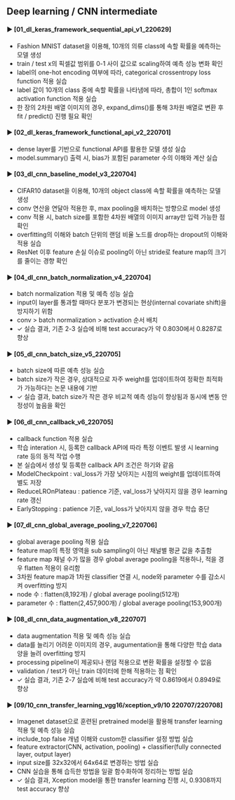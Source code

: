 ####
## Deep learning / CNN intermediate
####
#### ► [01_dl_keras_framework_sequential_api_v1_220629]
- Fashion MNIST dataset을 이용해, 10개의 의류 class에 속할 확률을 예측하는 모델 생성
- train / test x의 픽셀값 범위를 0-1 사이 값으로 scaling하여 예측 성능 변화 확인
- label의 one-hot encoding 여부에 따라, categorical crossentropy loss function 적용 실습
- label 값이 10개의 class 중에 속할 확률을 나타냄에 따라, 총합이 1인 softmax activation function 적용 실습
- 한 장의 2차원 배열 이미지의 경우, expand_dims()를 통해 3차원 배열로 변환 후 fit / predict() 진행 필요 확인
####
#### ► [02_dl_keras_framework_functional_api_v2_220701]
- dense layer를 기반으로 functional API를 활용한 모델 생성 실습
- model.summary() 출력 시, bias가 포함된 parameter 수의 이해와 계산 실습
####
#### ► [03_dl_cnn_baseline_model_v3_220704]
- CIFAR10 dataset을 이용해, 10개의 object class에 속할 확률을 예측하는 모델 생성
- conv 연산을 연달아 적용한 후, max pooling을 배치하는 방향으로 model 생성
- conv 적용 시, batch size를 포함한 4차원 배열의 이미지 array만 입력 가능한 점 확인
- overfitting의 이해와 batch 단위의 랜덤 비율 노드를 drop하는 dropout의 이해와 적용 실습
- ResNet 이후 feature 손실 이슈로 pooling이 아닌 stride로 feature map의 크기를 줄이는 경향 확인
####
#### ► [04_dl_cnn_batch_normalization_v4_220704]
- batch normalization 적용 및 예측 성능 실습
- input이 layer를 통과할 때마다 분포가 변경되는 현상(internal covariate shift)을 방지하기 위함
- conv > batch normalization > activation 순서 배치
- ✓ 실습 결과, 기존 2-3 실습에 비해 test accuracy가 약 0.8030에서 0.8287로 향상
####
#### ► [05_dl_cnn_batch_size_v5_220705]
- batch size에 따른 예측 성능 실습
- batch size가 작은 경우, 상대적으로 자주 weight를 업데이트하여 정확한 최적화가 가능하다는 논문 내용에 기반
- ✓ 실습 결과, batch size가 작은 경우 비교적 예측 성능이 향상됨과 동시에 변동 안정성이 높음을 확인
####
#### ► [06_dl_cnn_callback_v6_220705]
- callback function 적용 실습
- 학습 interation 시, 등록한 callback API에 따라 특정 이벤트 발생 시 learning rate 등의 동적 작업 수행
- 본 실습에서 생성 및 등록한 callback API 조건은 하기와 같음
- ModelCheckpoint : val_loss가 가장 낮아지는 시점의 weight를 업데이트하여 별도 저장
- ReduceLROnPlateau : patience 기준, val_loss가 낮아지지 않을 경우 learning rate 갱신
- EarlyStopping : patience 기준, val_loss가 낮아지지 않을 경우 학습 중단
####
#### ► [07_dl_cnn_global_average_pooling_v7_220706]
- global average pooling 적용 실습
- feature map의 특정 영역을 sub sampling이 아닌 채널별 평균 값을 추출함
- feature map 채널 수가 많을 경우 global average pooling을 적용하나, 적을 경우 flatten 적용이 유리함
- 3차원 feature map과 1차원 classifier 연결 시, node와 parameter 수를 감소시켜 overfitting 방지
- node 수 : flatten(8,192개) / global average pooling(512개)
- parameter 수 : flatten(2,457,900개) / global average pooling(153,900개)
####
#### ► [08_dl_cnn_data_augmentation_v8_220707]
- data augmentation 적용 및 예측 성능 실습
- data를 늘리기 어려운 이미지의 경우, augumentation을 통해 다양한 학습 data 양을 늘려 overfitting 방지
- processing pipeline이 제공되나 랜덤 적용으로 변환 확률을 설정할 수 없음
- validation / test가 아닌 train 데이터에 한해 적용하는 점 확인
- ✓ 실습 결과, 기존 2-7 실습에 비해 test accuracy가 약 0.8619에서 0.8949로 향상
####
#### ► [09/10_cnn_transfer_learning_vgg16/xception_v9/10 220707/220708]
- Imagenet dataset으로 훈련된 pretrained model을 활용해 transfer learning 적용 및 예측 성능 실습
- include_top false 개념 이해와 custom한 classifier 설정 방법 실습
- feature extractor(CNN, activation, pooling) + classifier(fully connected layer, output layer)
- input size를 32x32에서 64x64로 변경하는 방법 실습
- CNN 실습을 통해 습득한 방법을 일괄 함수화하여 정리하는 방법 실습
- ✓ 실습 결과, Xception model을 통한 transfer learning 진행 시, 0.9308까지 test accuracy 향상
####